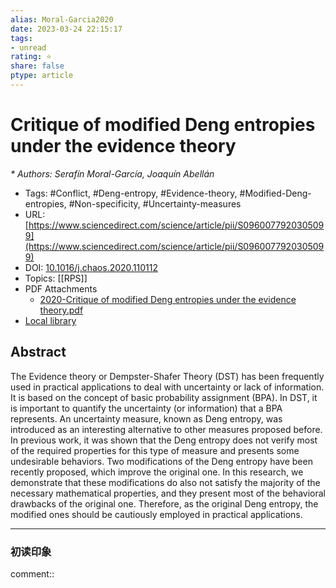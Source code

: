 ```yaml
---
alias: Moral-Garcia2020
date: 2023-03-24 22:15:17
tags: 
- unread
rating: ⭐
share: false
ptype: article
---
```


# Critique of modified Deng entropies under the evidence theory
<cite>* Authors: Serafín Moral-García, Joaquín Abellán</cite>
* Tags: #Conflict, #Deng-entropy, #Evidence-theory, #Modified-Deng-entropies, #Non-specificity, #Uncertainty-measures
* URL: [https://www.sciencedirect.com/science/article/pii/S0960077920305099](https://www.sciencedirect.com/science/article/pii/S0960077920305099)
* DOI: [10.1016/j.chaos.2020.110112](https://doi.org/10.1016/j.chaos.2020.110112)
* Topics: [[RPS]]
* PDF Attachments
	- [2020-Critique of modified Deng entropies under the evidence theory.pdf](zotero://open-pdf/library/items/8MIHG8RL)
* [Local library](zotero://select/items/1_ELNC8NS6)

## Abstract

The Evidence theory or Dempster-Shafer Theory (DST) has been frequently used in practical applications to deal with uncertainty or lack of information. It is based on the concept of basic probability assignment (BPA). In DST, it is important to quantify the uncertainty (or information) that a BPA represents. An uncertainty measure, known as Deng entropy, was introduced as an interesting alternative to other measures proposed before. In previous work, it was shown that the Deng entropy does not verify most of the required properties for this type of measure and presents some undesirable behaviors. Two modifications of the Deng entropy have been recently proposed, which improve the original one. In this research, we demonstrate that these modifications do also not satisfy the majority of the necessary mathematical properties, and they present most of the behavioral drawbacks of the original one. Therefore, as the original Deng entropy, the modified ones should be cautiously employed in practical applications.


---

### 初读印象

comment::
